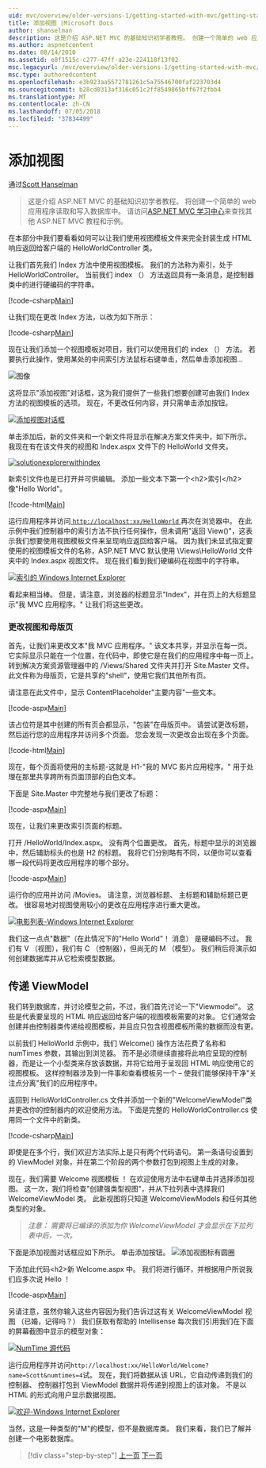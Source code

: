 ```yaml
---
uid: mvc/overview/older-versions-1/getting-started-with-mvc/getting-started-with-mvc-part3
title: 添加视图 |Microsoft Docs
author: shanselman
description: 这是介绍 ASP.NET MVC 的基础知识初学者教程。 创建一个简单的 web 应用程序读取和写入数据库中。
ms.author: aspnetcontent
ms.date: 08/14/2010
ms.assetid: e8f1515c-c277-47ff-a23e-224118f13f02
msc.legacyurl: /mvc/overview/older-versions-1/getting-started-with-mvc/getting-started-with-mvc-part3
msc.type: authoredcontent
ms.openlocfilehash: e3b923aa5572781261c5a75546700faf223703d4
ms.sourcegitcommit: b28cd0313af316c051c2ff8549865bff67f2fbb4
ms.translationtype: MT
ms.contentlocale: zh-CN
ms.lasthandoff: 07/05/2018
ms.locfileid: "37834499"
---
```

<a name="adding-a-view"></a>添加视图
====================
通过[Scott Hanselman](https://github.com/shanselman)

> 这是介绍 ASP.NET MVC 的基础知识初学者教程。 将创建一个简单的 web 应用程序读取和写入数据库中。 请访问[ASP.NET MVC 学习中心](../../../index.md)来查找其他 ASP.NET MVC 教程和示例。


在本部分中我们要看看如何可以让我们使用视图模板文件来完全封装生成 HTML 响应返回给客户端的 HelloWorldController 类。

让我们首先我们 Index 方法中使用视图模板。 我们的方法称为索引，处于 HelloWorldController。 当前我们 index （） 方法返回具有一条消息，是控制器类中的进行硬编码的字符串。

[!code-csharp[Main](getting-started-with-mvc-part3/samples/sample1.cs)]

让我们现在更改 Index 方法，以改为如下所示：

[!code-csharp[Main](getting-started-with-mvc-part3/samples/sample2.cs)]

现在让我们添加一个视图模板对项目，我们可以使用我们的 index （） 方法。 若要执行此操作，使用某处的中间索引方法鼠标右键单击，然后单击添加视图...

![图像](getting-started-with-mvc-part3/_static/image1.png)

这将显示"添加视图"对话框，这为我们提供了一些我们想要创建可由我们 Index 方法的视图模板的选项。 现在，不更改任何内容，并只需单击添加按钮。

[![添加视图对话框](getting-started-with-mvc-part3/_static/image3.png)](getting-started-with-mvc-part3/_static/image2.png)

单击添加后，新的文件夹和一个新文件将显示在解决方案文件夹中，如下所示。 我现在有在该文件夹的视图和 Index.aspx 文件下的 HelloWorld 文件夹。

[![solutionexplorerwithindex](getting-started-with-mvc-part3/_static/image5.png)](getting-started-with-mvc-part3/_static/image4.png)

新索引文件也是已打开并可供编辑。 添加一些文本下第一个&lt;h2&gt;索引&lt;/h2&gt;像"Hello World"。

[!code-html[Main](getting-started-with-mvc-part3/samples/sample3.html)]

运行应用程序并访问[ `http://localhost:xx/HelloWorld` ](http://localhostxx)再次在浏览器中。 在此示例中我们控制器中的索引方法不执行任何操作，但未调用"返回 View()"，这表示我们想要使用视图模板文件来呈现响应返回给客户端。 因为我们未显式指定要使用的视图模板文件的名称，ASP.NET MVC 默认使用 \Views\HelloWorld 文件夹中的 Index.aspx 视图文件。 现在我们看到我们硬编码在视图中的字符串。

[![索引的 Windows Internet Explorer](getting-started-with-mvc-part3/_static/image7.png)](getting-started-with-mvc-part3/_static/image6.png)

看起来相当棒。 但是，请注意，浏览器的标题显示"Index"，并在页上的大标题显示"我 MVC 应用程序。" 让我们将这些更改。

### <a name="changing-views-and-master-pages"></a>更改视图和母版页

首先，让我们来更改文本"我 MVC 应用程序。" 该文本共享，并显示在每一页。 它实际显示只能在一个位置，在代码中，即使它是在我们的应用程序中每一页上。 转到解决方案资源管理器中的 /Views/Shared 文件夹并打开 Site.Master 文件。 此文件称为母版页，它是共享的"shell"，使用它我们其他所有页。

请注意在此文件中，显示 ContentPlaceholder"主要内容"一些文本。

[!code-aspx[Main](getting-started-with-mvc-part3/samples/sample4.aspx)]

该占位符是其中创建的所有页会都显示，"包装"在母版页中。 请尝试更改标题，然后运行您的应用程序并访问多个页面。 您会发现一次更改会出现在多个页面。

[!code-html[Main](getting-started-with-mvc-part3/samples/sample5.html)]

现在，每个页面将使用的主标题-这就是 H1-"我的 MVC 影片应用程序。" 用于处理在那里共享跨所有页面顶部的白色文本。

下面是 Site.Master 中完整地与我们更改了标题：

[!code-aspx[Main](getting-started-with-mvc-part3/samples/sample6.aspx)]

现在，让我们来更改索引页面的标题。

打开 /HelloWorld/Index.aspx。 没有两个位置更改。 首先，标题中显示的浏览器中，然后辅助标头的也是 H2 的标题。 我将它们分别略有不同，以便你可以查看哪一段代码将更改应用程序的哪个部分。

[!code-aspx[Main](getting-started-with-mvc-part3/samples/sample7.aspx)]

运行你的应用并访问 /Movies。 请注意，浏览器标题、 主标题和辅助标题已更改。 很容易地对视图使用较小的更改在应用程序进行重大更改。

[![电影列表-Windows Internet Explorer](getting-started-with-mvc-part3/_static/image9.png)](getting-started-with-mvc-part3/_static/image8.png)

我们这一点点"数据"（在此情况下的"Hello World"！ 消息） 是硬编码不过。 我们有 V （视图），我们有 C （控制器），但尚无的 M （模型）。 我们稍后将演示如何创建数据库并从它检索模型数据。

## <a name="passing-a-viewmodel"></a>传递 ViewModel

我们转到数据库，并讨论模型之前，不过，我们首先讨论一下"Viewmodel"。 这些是代表要呈现的 HTML 响应返回给客户端的视图模板需要的对象。 它们通常会创建并由控制器类传递给视图模板，并且应只包含视图模板所需的数据而没有更。

以前我们 HelloWorld 示例中，我们 Welcome() 操作方法花费了名称和 numTimes 参数，其输出到浏览器。 而不是必须继续直接将此响应呈现的控制器，而是让一个小型类来存放该数据，并将它给用于呈现回 HTML 响应使用它的视图模板。 这样控制器涉及到一件事和查看模板另一个 – 使我们能够保持干净"关注点分离"我们的应用程序中。

返回到 HelloWorldController.cs 文件并添加一个新的"WelcomeViewModel"类并更改你的控制器内的欢迎使用方法。 下面是完整的 HelloWorldController.cs 使用同一个文件中的新类。

[!code-csharp[Main](getting-started-with-mvc-part3/samples/sample8.cs)]

即使是在多个行，我们欢迎方法实际上是只有两个代码语句。 第一条语句设置到的 ViewModel 对象，并在第二个阶段的两个参数打包到视图上生成的对象。

现在，我们需要 Welcome 视图模板 ！ 在欢迎使用方法中右键单击并选择添加视图。 这一次，我们将检查"创建强类型视图"，并从下拉列表中选择我们 WelcomeViewModel 类。 此新视图将只知道 WelcomeViewModels 和任何其他类型的对象。

> *注意： 需要将已编译的添加为你 WelcomeViewModel 才会显示在下拉列表中后，一次。*


下面是添加视图对话框应如下所示。 单击添加按钮。 ![添加视图标有圆圈](getting-started-with-mvc-part3/_static/image10.png)

下添加此代码&lt;h2&gt;新 Welcome.aspx 中。 我们将进行循环，并根据用户所说我们应多次说 Hello ！

[!code-aspx[Main](getting-started-with-mvc-part3/samples/sample9.aspx)]

另请注意，虽然你输入这些内容因为我们告诉过这有关 WelcomeViewModel 视图 （已婚，记得吗？） 我们获取有帮助的 Intellisense 每次我们引用我们在下面的屏幕截图中显示的模型对象：

[![NumTime 源代码](getting-started-with-mvc-part3/_static/image12.png)](getting-started-with-mvc-part3/_static/image11.png)

运行应用程序并访问`http://localhost:xx/HelloWorld/Welcome?name=Scott&numtimes=4`试。 现在，我们将数据从该 URL，它自动传递到我们的控制器、 控制器打包到 ViewModel 数据并将传递到视图上的该对象。 不是以 HTML 的形式向用户显示数据视图。

[![欢迎-Windows Internet Explorer](getting-started-with-mvc-part3/_static/image14.png)](getting-started-with-mvc-part3/_static/image13.png)

当然，这是一种类型的"M"的模型，但不是数据库类。 我们来看，我们已了解并创建一个电影数据库。

> [!div class="step-by-step"]
> [上一页](getting-started-with-mvc-part2.md)
> [下一页](getting-started-with-mvc-part4.md)
